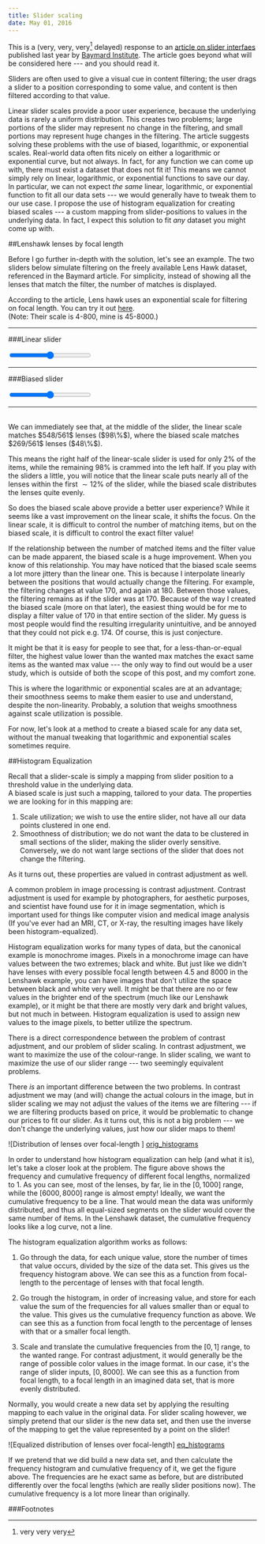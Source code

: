```yaml
---
title: Slider scaling
date: May 01, 2016
---
```


This is a (very, very, very[^1] delayed) response to an [article on slider
interfaes](http://baymard.com/blog/slider-interfaces) published last year by
[Baymard Institute](http://baymard.com/). The article goes beyond what will be
considered here --- and you should read it.

Sliders are often used to give a visual cue in content filtering; the user drags
a slider to a position corresponding to some value, and content is then filtered
according to that value.

Linear slider scales provide a poor user experience, because the underlying data
is rarely a uniform distribution. This creates two problems; large portions of
the slider may represent no change in the filtering, and small portions may
represent huge changes in the filtering. The article suggests solving these
problems with the use of biased, logarithmic, or exponential scales. Real-world
data often fits nicely on either a logarithmic or exponential curve, but not
always. In fact, for any function we can come up with, there must exist a
dataset that does not fit it! This means we cannot simply rely on linear,
logarithmic, or exponential functions to save our day. In particular, we can not
expect _the same_ linear, logarithmic, or exponential function to fit all our
data sets --- we would generally have to tweak them to our use case.
I propose the use of histogram equalization for creating biased scales --- a
custom mapping from slider-positions to values in the underlying data. In fact,
I expect this solution to fit _any_ dataset you might come up with.

##Lenshawk lenses by focal length

Before I go further in-depth with the solution, let's see an example.
The two sliders below simulate filtering on the freely available Lens Hawk
dataset, referenced in the Baymard article. For simplicity, instead of showing
all the lenses that match the filter, the number of matches is displayed.

According to the article, Lens hawk uses an exponential scale for filtering on
focal length. You can try it out [here](http://lenshawk.com/).  
(Note: Their scale is 4-800, mine is 45-8000.)

---

###Linear slider

<div id="slider-linear-contentpane"></div>
<span id="slider-linear-min"></span>
<input id="slider-linear" type="range" style="width:33%;" oninput="sliders.sliderUpdate(event.target.id)">
<span id="slider-linear-max"></span>

---

###Biased slider

<div id="slider-equalized-contentpane"></div>
<span id="slider-equalized-min"></span>
<input id="slider-equalized" type="range" style="width:33%" oninput="sliders.sliderUpdate(event.target.id)">
<span id="slider-equalized-max"></span>

---
<br>
We can immediately see that, at the middle of the slider, the linear scale
matches $548/561$ lenses ($98\%$), where the biased scale matches $269/561$
lenses ($48\%$).

This means the right half of the linear-scale slider is used for only $2\%$ of the items,
while the remaining $98\%$ is crammed into the left half. If you play with the
sliders a little, you will notice that the linear scale puts nearly all of the lenses
within the first $\sim12\%$ of the slider, while the biased scale distributes the
lenses quite evenly.

So does the biased scale above provide a better user experience? While it seems
like a vast improvement on the linear scale, it shifts the focus. On the linear
scale, it is difficult to control the number of matching items, but on the
biased scale, it is difficult to control the exact filter value!

<!-- following section is sort of shite -->
If the relationship between the number of matched items and the filter value can
be made apparent, the biased scale is a huge improvement. When you know of this
relationship. You may have noticed that the biased scale seems a lot more
jittery than the linear one. This is because I interpolate linearly between the
positions that would actually change the filtering. For example, the filtering
changes at value $170$, and again at $180$. Between those values, the filtering
remains as if the slider was at $170$. Because of the way I created the biased
scale (more on that later), the easiest thing would be for me to display a
filter value of $170$ in that entire section of the slider. My guess is most
people would find the resulting irregularity unintuitive, and be annoyed that
they could not pick e.g. $174$. Of course, this is just conjecture.

It might be that it is easy for people to see that, for a less-than-or-equal
filter, the highest value lower than the wanted max matches the exact same items
as the wanted max value --- the only way to find out would be a user study,
which is outside of both the scope of this post, and my comfort zone.

This is where the logarithmic or exponential scales are at an advantage; their
smoothness seems to make them easier to use and understand, despite the
non-linearity. Probably, a solution that weighs smoothness against scale
utilization is possible.

For now, let's look at a method to create a biased scale for any data set,
without the manual tweaking that logarithmic and exponential scales sometimes
require.

##Histogram Equalization

Recall that a slider-scale is simply a mapping from slider position to a
threshold value in the underlying data.  
A biased scale is just such a mapping, tailored to your data.
The properties we are looking for in this mapping are:

1. Scale utilization; we wish to use the entire slider, not have all our data
   points clustered in one end.
2. Smoothness of distribution; we do not want the data to be clustered in small
   sections of the slider, making the slider overly sensitive. Conversely, we do
   not want large sections of the slider that does not change the filtering.

As it turns out, these properties are valued in contrast adjustment as well.

A common problem in image processing is contrast adjustment. Contrast adjustment
is used for example by photographers, for aesthetic purposes, and scientist have
found use for it in image segmentation, which is important used for things like
computer vision and medical image analysis (If you've ever had an MRI, CT, or X-ray,
the resulting images have likely been histogram-equalized).

Histogram equalization works for many types of data, but the canonical
example is monochrome images. Pixels in a monochrome image can have values
between the two extremes; black and white. But just like we didn't have lenses
with every possible focal length between 4.5 and 8000 in the Lenshawk example,
you can have images that don't utilize the space between black and white very
well. It might be that there are no or few values in the brighter end of the
spectrum (much like our Lenshawk example), or it might be that there are mostly
very dark and bright values, but not much in between.
Histogram equalization is used to assign new values to the image pixels, to
better utilize the spectrum.

There is a direct correspondence between the problem of contrast
adjustment, and our problem of slider scaling. In contrast adjustment, we want
to maximize the use of the colour-range. In slider scaling, we want to maximize
the use of our slider range --- two seemingly equivalent problems.

There _is_ an important difference between the two problems. In contrast
adjustment we may (and will) change the actual colours in the image, but in
slider scaling we may not adjust the values of the items we are filtering ---
if we are filtering products based on price, it would be problematic to change
our prices to fit our slider.
As it turns out, this is not a big problem --- we don't change the underlying
values, just how our slider maps to them!

![Distribution of lenses over focal-length ] [orig_histograms]

In order to understand how histogram equalization can help (and what it is), let's
take a closer look at the problem. The figure above shows the frequency and
cumulative frequency of different focal lengths, normalized to 1. As you can
see, most of the lenses, by far, lie in the $[0,1000]$ range, while the
$[6000,8000]$ range is almost empty! Ideally, we want the cumulative frequency
to be a line. That would mean the data was uniformly distributed, and thus all
equal-sized segments on the slider would cover the same number of items. In the
Lenshawk dataset, the cumulative frequency looks like a log curve, not a line.

The histogram equalization algorithm works as follows:

1.  Go through the data, for each unique value, store the number of times
    that value occurs, divided by the size of the data set. This gives us the
    frequency histogram above. We can see this as a function from focal-length
    to the percentage of lenses with that focal length.

2. Go trough the histogram, in order of increasing value, and store for each
   value the sum of the frequencies for all values smaller than or equal to
   the value. This gives us the cumulative frequency function as above. We can
   see this as a function from focal length to the percentage of lenses with
   that or a smaller focal length.

3. Scale and translate the cumulative frequencies from the $[0,1]$ range, to the
   wanted range. For contrast adjustment, it would generally be the range of
   possible color values in the image format. In our case, it's the range of slider
   inputs, $[0,8000]$. We can see this as a function from focal length, to a
   focal length in an imagined data set, that is more evenly distributed.

Normally, you would create a new data set by applying the resulting mapping to
each value in the original data. For slider scaling however, we simply pretend
that our slider _is_ the new data set, and then use the inverse of the mapping
to get the value represented by a point on the slider!

![Equalized distribution of lenses over focal-length] [eq_histograms]

If we pretend that we did build a new data set, and then calculate the frequency
histogram and cumulative frequency of it, we get the figure above.
The frequencies are he exact same as before, but are distributed differently
over the focal lengths (which are really slider positions now). The cumulative
frequency is a lot more linear than originally.

[orig_histograms]: slider-scale-assets/original_plot.png
[eq_histograms]: slider-scale-assets/equalized_plot.png

###Footnotes
[^1]: very very very

<script id="mustache-templ" type="x-tmpl-mustache">
	<p>Filter value: {{maxvalue}}
	<br>
	Matching lenses: {{count}} of {{totaldata}}</p>
</script>
<script src="https://cdnjs.cloudflare.com/ajax/libs/mustache.js/2.1.3/mustache.min.js"></script>
<script src="slider-scale-assets/data.js"></script>
<script src="slider-scale-assets/sliders.js"></script>
<script>document.onload=sliders.init()</script>
